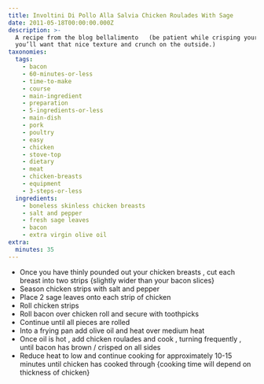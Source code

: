 ```yaml
---
title: Involtini Di Pollo Alla Salvia Chicken Roulades With Sage
date: 2011-05-18T00:00:00.000Z
description: >-
  A recipe from the blog bellalimento   (be patient while crisping your bacon,
  you’ll want that nice texture and crunch on the outside.)
taxonomies:
  tags:
    - bacon
    - 60-minutes-or-less
    - time-to-make
    - course
    - main-ingredient
    - preparation
    - 5-ingredients-or-less
    - main-dish
    - pork
    - poultry
    - easy
    - chicken
    - stove-top
    - dietary
    - meat
    - chicken-breasts
    - equipment
    - 3-steps-or-less
  ingredients:
    - boneless skinless chicken breasts
    - salt and pepper
    - fresh sage leaves
    - bacon
    - extra virgin olive oil
extra:
  minutes: 35
---
```

 - Once you have thinly pounded out your chicken breasts , cut each breast into two strips {slightly wider than your bacon slices}
 - Season chicken strips with salt and pepper
 - Place 2 sage leaves onto each strip of chicken
 - Roll chicken strips
 - Roll bacon over chicken roll and secure with toothpicks
 - Continue until all pieces are rolled
 - Into a frying pan add olive oil and heat over medium heat
 - Once oil is hot , add chicken roulades and cook , turning frequently , until bacon has brown / crisped on all sides
 - Reduce heat to low and continue cooking for approximately 10-15 minutes until chicken has cooked through {cooking time will depend on thickness of chicken}
